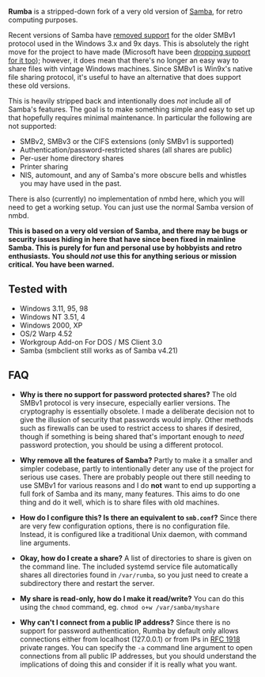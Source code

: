 **Rumba** is a stripped-down fork of a very old version of
[Samba](https://en.wikipedia.org/wiki/Samba_software), for retro computing
purposes.

Recent versions of Samba have
[removed support](https://www.theregister.com/2019/07/09/samba_sans_one_smb1/)
for the older SMBv1 protocol used in the
Windows 3.x and 9x days. This is absolutely the right move for the
project to have made (Microsoft have been
[dropping support for it too](https://arstechnica.com/gadgets/2022/04/microsoft-enters-final-phase-of-disabling-smb1-file-sharing-in-windows-11/));
however, it does mean that there's no longer an easy
way to share files with vintage Windows machines. Since SMBv1 is
Win9x's native file sharing protocol, it's useful to have an alternative that
does support these old versions.

This is heavily stripped back and intentionally does *not* include all of
Samba's features. The goal is to make something simple and easy to set up that
hopefully requires minimal maintenance. In particular the following are not
supported:

 * SMBv2, SMBv3 or the CIFS extensions (only SMBv1 is supported)
 * Authentication/password-restricted shares (all shares are public)
 * Per-user home directory shares
 * Printer sharing
 * NIS, automount, and any of Samba's more obscure bells and whistles you may
   have used in the past.

There is also (currently) no implementation of nmbd here, which you will need
to get a working setup. You can just use the normal Samba version of nmbd.

**This is based on a very old version of Samba, and there may be bugs or security
issues hiding in here that have since been fixed in mainline Samba. This is
purely for fun and personal use by hobbyists and retro enthusiasts. You should
*not* use this for anything serious or mission critical. You have been warned.**

## Tested with

* Windows 3.11, 95, 98
* Windows NT 3.51, 4
* Windows 2000, XP
* OS/2 Warp 4.52
* Workgroup Add-on For DOS / MS Client 3.0
* Samba (smbclient still works as of Samba v4.21)

## FAQ

* **Why is there no support for password protected shares?** The old SMBv1
  protocol is very insecure, especially earlier versions. The cryptography is
  essentially obsolete. I made a deliberate decision not to give the illusion
  of security that passwords would imply. Other methods such as firewalls can
  be used to restrict access to shares if desired, though if something is being
  shared that's important enough to *need* password protection, you should be
  using a different protocol.

* **Why remove all the features of Samba?** Partly to make it a smaller and
  simpler codebase, partly to intentionally deter any use of the project for
  serious use cases.  There are probably people out there still needing to use
  SMBv1 for various reasons and I do **not** want to end up supporting a full
  fork of Samba and its many, many features. This aims to do one thing and do
  it well, which is to share files with old machines.

* **How do I configure this? Is there an equivalent to `smb.conf`?** Since
  there are very few configuration options, there is no configuration file.
  Instead, it is configured like a traditional Unix daemon, with command line
  arguments.

* **Okay, how do I create a share?** A list of directories to share is given on
  the command line. The included systemd service file automatically shares all
  directories found in `/var/rumba`, so you just need to create a subdirectory
  there and restart the server.

* **My share is read-only, how do I make it read/write?** You can do this using
  the `chmod` command, eg. `chmod o+w /var/samba/myshare`

* **Why can't I connect from a public IP address?** Since there is no support
  for password authentication, Rumba by default only allows connections either
  from localhost (127.0.0.1) or from IPs in
  [RFC 1918](https://datatracker.ietf.org/doc/html/rfc1918) private ranges.
  You can specify the `-a` command line argument to open connections from all
  public IP addresses, but you should understand the implications of doing this
  and consider if it is really what you want.
